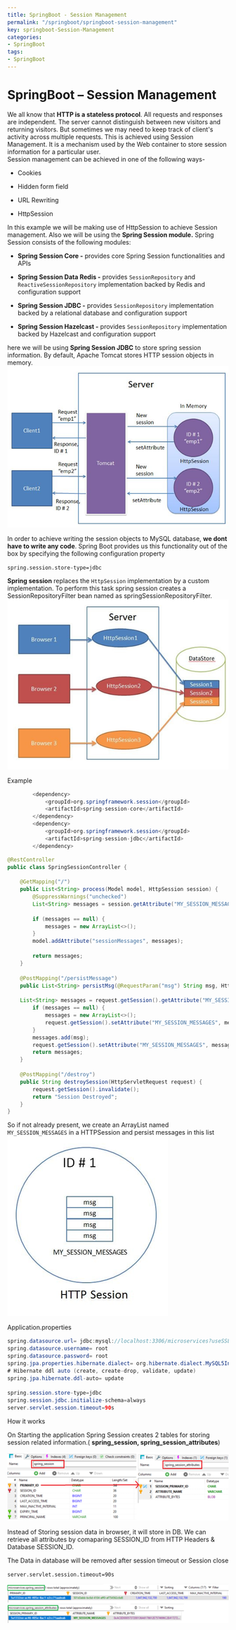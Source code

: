 ```yaml
---
title: SpringBoot - Session Management
permalink: "/springboot/springboot-session-management"
key: springboot-Session-Management
categories:
- SpringBoot
tags:
- SpringBoot
---
```


# SpringBoot – Session Management

We all know that **HTTP is a stateless protocol**. All requests and responses
are independent. The server cannot distinguish between new visitors and
returning visitors. But sometimes we may need to keep track of client's activity
across multiple requests. This is achieved using Session Management. It is a
mechanism used by the Web container to store session information for a
particular user.  
Session management can be achieved in one of the following ways-

-   Cookies

-   Hidden form field

-   URL Rewriting

-   HttpSession

In this example we will be making use of HttpSession to achieve Session
management. Also we will be using the **Spring Session module.** Spring Session
consists of the following modules:

-   **Spring Session Core -** provides core Spring Session functionalities and
    APIs

-   **Spring Session Data Redis -** provides `SessionRepository` and
    `ReactiveSessionRepository` implementation backed by Redis and configuration
    support

-   **Spring Session JDBC -** provides `SessionRepository` implementation backed
    by a relational database and configuration support

-   **Spring Session Hazelcast -** provides `SessionRepository` implementation
    backed by Hazelcast and configuration support

here we will be using **Spring Session JDBC** to store spring session
information. By default, Apache Tomcat stores HTTP session objects in memory.  
![](media/7043890fe4d5e2b4fa533b4fee1d3e4a.jpeg)

In order to achieve writing the session objects to MySQL database, **we dont
have to write any code**. Spring Boot provides us this functionality out of the
box by specifying the following configuration property

`spring.session.store-type=jdbc`

**Spring session** replaces the `HttpSession` implementation by a custom
implementation. To perform this task spring session creates a
SessionRepositoryFilter bean named as springSessionRepositoryFilter.  
![boot-50_6](media/2b6b2facd292c680314e0b4792ee1229.jpeg)

Example

```java
		<dependency>
			<groupId>org.springframework.session</groupId>
			<artifactId>spring-session-core</artifactId>
		</dependency>
		<dependency>
			<groupId>org.springframework.session</groupId>
			<artifactId>spring-session-jdbc</artifactId>
		</dependency>
```

```java
@RestController
public class SpringSessionController {

	@GetMapping("/")
	public List<String> process(Model model, HttpSession session) {
		@SuppressWarnings("unchecked")
		List<String> messages = session.getAttribute("MY_SESSION_MESSAGES");

		if (messages == null) {
			messages = new ArrayList<>();
		}
		model.addAttribute("sessionMessages", messages);

		return messages;
	}

	@PostMapping("/persistMessage")
	public List<String> persistMsg(@RequestParam("msg") String msg, HttpServletRequest request) {
		
	List<String> messages = request.getSession().getAttribute("MY_SESSION_MESSAGES");
		if (messages == null) {
			messages = new ArrayList<>();
			request.getSession().setAttribute("MY_SESSION_MESSAGES", messages);
		}
		messages.add(msg);
		request.getSession().setAttribute("MY_SESSION_MESSAGES", messages);
		return messages;
	}

	@PostMapping("/destroy")
	public String destroySession(HttpServletRequest request) {
		request.getSession().invalidate();
		return "Session Destroyed";
	}
}
```

So if not already present, we create an ArrayList named `MY_SESSION_MESSAGES` in
a HTTPSession and persist messages in this list  
![](media/18ac32ea996c767fa3a4b4e6091f4924.jpeg)

Application.properties

```java
spring.datasource.url= jdbc:mysql://localhost:3306/microservices?useSSL=false
spring.datasource.username= root
spring.datasource.password= root
spring.jpa.properties.hibernate.dialect= org.hibernate.dialect.MySQL5InnoDBDialect
# Hibernate ddl auto (create, create-drop, validate, update)
spring.jpa.hibernate.ddl-auto= update
 
spring.session.store-type=jdbc
spring.session.jdbc.initialize-schema=always
server.servlet.session.timeout=90s
```

How it works

On Starting the application Spring Session creates 2 tables for storing session
related information.( **spring_session, spring_session_attributes**)

![](media/ce0459548fc18da2a25b364dc3a7b968.png)

Instead of Storing session data in browser, it will store in DB. We can retrieve
all attributes by comaparing SESSION_ID from HTTP Headers & Database SESSION_ID.

The Data in database will be removed after session timeout or Session close

`server.servlet.session.timeout=90s`

![](media/2d2fe7060c3d5f49652b7bf2a2a96a8a.png)
